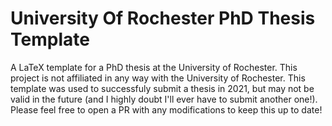 # University Of Rochester PhD Thesis Template
A LaTeX template for a PhD thesis at the University of Rochester. This project is not affiliated in any way with the University of Rochester. This template was used to successfuly submit a thesis in 2021, but may not be valid in the future (and I highly doubt I'll ever have to submit another one!). Please feel free to open a PR with any modifications to keep this up to date! 
